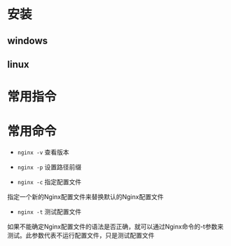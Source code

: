  # 安装





## windows



## linux





# 常用指令



# 常用命令





- `nginx -v` 查看版本



- `nginx -p` 设置路径前缀



- `nginx -c` 指定配置文件

指定一个新的Nginx配置文件来替换默认的Nginx配置文件



- `nginx -t` 测试配置文件

如果不能确定Nginx配置文件的语法是否正确，就可以通过Nginx命令的-t参数来测试。此参数代表不运行配置文件，只是测试配置文件



